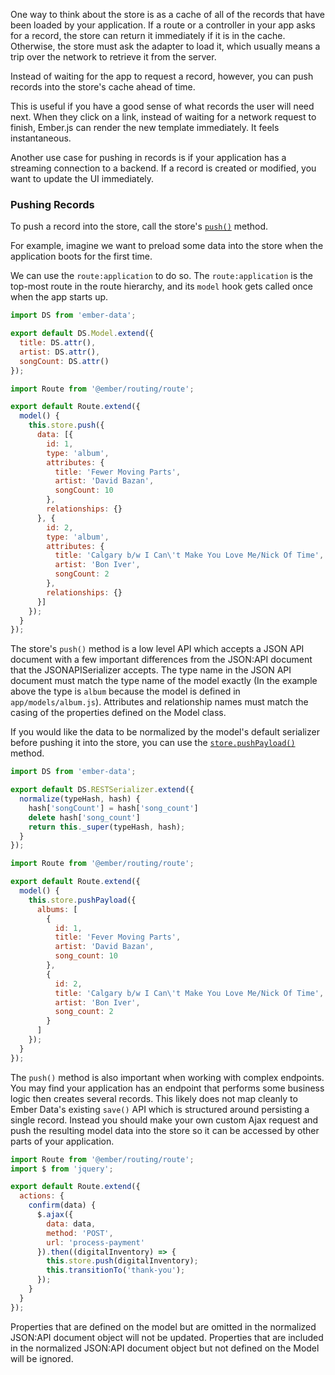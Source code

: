 One way to think about the store is as a cache of all of the records
that have been loaded by your application. If a route or a controller in
your app asks for a record, the store can return it immediately if it is
in the cache. Otherwise, the store must ask the adapter to load it,
which usually means a trip over the network to retrieve it from the
server.

Instead of waiting for the app to request a record, however, you can
push records into the store's cache ahead of time.

This is useful if you have a good sense of what records the user
will need next. When they click on a link, instead of waiting for a
network request to finish, Ember.js can render the new template
immediately. It feels instantaneous.

Another use case for pushing in records is if your application has a
streaming connection to a backend. If a record is created or modified,
you want to update the UI immediately.

### Pushing Records

To push a record into the store, call the store's [`push()`](https://api.emberjs.com/ember-data/3.9/classes/DS.Store/methods/push?anchor=push) method.

For example, imagine we want to preload some data into the store when
the application boots for the first time.

We can use the `route:application` to do so. The `route:application` is
the top-most route in the route hierarchy, and its `model` hook gets
called once when the app starts up.

```javascript {data-filename=app/models/album.js}
import DS from 'ember-data';

export default DS.Model.extend({
  title: DS.attr(),
  artist: DS.attr(),
  songCount: DS.attr()
});
```

```javascript {data-filename=app/routes/application.js}
import Route from '@ember/routing/route';

export default Route.extend({
  model() {
    this.store.push({
      data: [{
        id: 1,
        type: 'album',
        attributes: {
          title: 'Fewer Moving Parts',
          artist: 'David Bazan',
          songCount: 10
        },
        relationships: {}
      }, {
        id: 2,
        type: 'album',
        attributes: {
          title: 'Calgary b/w I Can\'t Make You Love Me/Nick Of Time',
          artist: 'Bon Iver',
          songCount: 2
        },
        relationships: {}
      }]
    });
  }
});
```

The store's `push()` method is a low level API which accepts a JSON
API document with a few important differences from the JSON:API
document that the JSONAPISerializer accepts. The type name in the JSON
API document must match the type name of the model exactly (In the
example above the type is `album` because the model is defined in
`app/models/album.js`). Attributes and relationship names must match
the casing of the properties defined on the Model class.

If you would like the data to be normalized by the model's default
serializer before pushing it into the store, you can use the
[`store.pushPayload()`](https://api.emberjs.com/ember-data/3.9/classes/DS.Store/methods/pushPayload?anchor=pushPayload) method.

```javascript {data-filename=app/serializers/album.js}
import DS from 'ember-data';

export default DS.RESTSerializer.extend({
  normalize(typeHash, hash) {
    hash['songCount'] = hash['song_count']
    delete hash['song_count']
    return this._super(typeHash, hash);
  }
});
```

```javascript {data-filename=app/routes/application.js}
import Route from '@ember/routing/route';

export default Route.extend({
  model() {
    this.store.pushPayload({
      albums: [
        {
          id: 1,
          title: 'Fever Moving Parts',
          artist: 'David Bazan',
          song_count: 10
        },
        {
          id: 2,
          title: 'Calgary b/w I Can\'t Make You Love Me/Nick Of Time',
          artist: 'Bon Iver',
          song_count: 2
        }
      ]
    });
  }
});
```

The `push()` method is also important when working with complex
endpoints. You may find your application has an endpoint that performs
some business logic then creates several records. This likely does not
map cleanly to Ember Data's existing `save()` API which is structured
around persisting a single record. Instead you should make your own
custom Ajax request and push the resulting model data into the store
so it can be accessed by other parts of your application.


```javascript {data-filename=app/routes/confirm-payment.js}
import Route from '@ember/routing/route';
import $ from 'jquery';

export default Route.extend({
  actions: {
    confirm(data) {
      $.ajax({
        data: data,
        method: 'POST',
        url: 'process-payment'
      }).then((digitalInventory) => {
        this.store.push(digitalInventory);
        this.transitionTo('thank-you');
      });
    }
  }
});
```

Properties that are defined on the model but are omitted in the
normalized JSON:API document object will not be updated. Properties
that are included in the normalized JSON:API document object but not
defined on the Model will be ignored.

